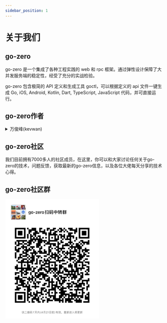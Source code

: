 ```yaml
---
sidebar_position: 1
---
```


# 关于我们

## go-zero
go-zero 是一个集成了各种工程实践的 web 和 rpc 框架。通过弹性设计保障了大并发服务端的稳定性，经受了充分的实战检验。

go-zero 包含极简的 API 定义和生成工具 goctl，可以根据定义的 api 文件一键生成 Go, iOS, Android, Kotlin, Dart, TypeScript, JavaScript 代码，并可直接运行。


## go-zero作者

<details>
  <summary>万俊峰(kevwan)</summary>
  <div>
    七牛云技术副总裁，拥有14年研发团队管理经验，16年架构设计经验，20年工程实战经验，负责过多个大型项目的架构设计，曾多次合伙创业（被收购），阿里云MVP，ArchSummit全球架构师峰会明星讲师，GopherChina大会主持人 & 金牌讲师，QCon+ Go语言出品人兼讲师，腾讯云开发者大会讲师。
  </div>
</details>

## go-zero社区
我们目前拥有7000多人的社区成员，在这里，你可以和大家讨论任何关于go-zero的技术，问题反馈，获取最新的go-zero信息，以及各位大佬每天分享的技术心得。

## go-zero社区群
<img src="https://raw.githubusercontent.com/zeromicro/zero-doc/main/doc/images/wechat.jpg" width="300" alt="社区群"/>
